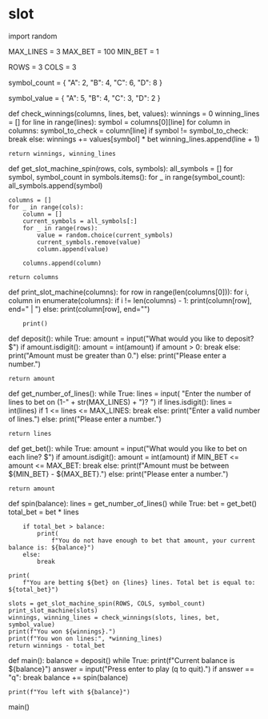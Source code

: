 # slot
import random

MAX_LINES = 3
MAX_BET = 100
MIN_BET = 1

ROWS = 3
COLS = 3

symbol_count = {
    "A": 2,
    "B": 4,
    "C": 6,
    "D": 8
}

symbol_value = {
    "A": 5,
    "B": 4,
    "C": 3,
    "D": 2
}


def check_winnings(columns, lines, bet, values):
    winnings = 0
    winning_lines = []
    for line in range(lines):
        symbol = columns[0][line]
        for column in columns:
            symbol_to_check = column[line]
            if symbol != symbol_to_check:
                break
        else:
            winnings += values[symbol] * bet
            winning_lines.append(line + 1)

    return winnings, winning_lines


def get_slot_machine_spin(rows, cols, symbols):
    all_symbols = []
    for symbol, symbol_count in symbols.items():
        for _ in range(symbol_count):
            all_symbols.append(symbol)

    columns = []
    for _ in range(cols):
        column = []
        current_symbols = all_symbols[:]
        for _ in range(rows):
            value = random.choice(current_symbols)
            current_symbols.remove(value)
            column.append(value)

        columns.append(column)

    return columns


def print_slot_machine(columns):
    for row in range(len(columns[0])):
        for i, column in enumerate(columns):
            if i != len(columns) - 1:
                print(column[row], end=" | ")
            else:
                print(column[row], end="")

        print()


def deposit():
    while True:
        amount = input("What would you like to deposit? $")
        if amount.isdigit():
            amount = int(amount)
            if amount > 0:
                break
            else:
                print("Amount must be greater than 0.")
        else:
            print("Please enter a number.")

    return amount


def get_number_of_lines():
    while True:
        lines = input(
            "Enter the number of lines to bet on (1-" + str(MAX_LINES) + ")? ")
        if lines.isdigit():
            lines = int(lines)
            if 1 <= lines <= MAX_LINES:
                break
            else:
                print("Enter a valid number of lines.")
        else:
            print("Please enter a number.")

    return lines


def get_bet():
    while True:
        amount = input("What would you like to bet on each line? $")
        if amount.isdigit():
            amount = int(amount)
            if MIN_BET <= amount <= MAX_BET:
                break
            else:
                print(f"Amount must be between ${MIN_BET} - ${MAX_BET}.")
        else:
            print("Please enter a number.")

    return amount


def spin(balance):
    lines = get_number_of_lines()
    while True:
        bet = get_bet()
        total_bet = bet * lines

        if total_bet > balance:
            print(
                f"You do not have enough to bet that amount, your current balance is: ${balance}")
        else:
            break

    print(
        f"You are betting ${bet} on {lines} lines. Total bet is equal to: ${total_bet}")

    slots = get_slot_machine_spin(ROWS, COLS, symbol_count)
    print_slot_machine(slots)
    winnings, winning_lines = check_winnings(slots, lines, bet, symbol_value)
    print(f"You won ${winnings}.")
    print(f"You won on lines:", *winning_lines)
    return winnings - total_bet


def main():
    balance = deposit()
    while True:
        print(f"Current balance is ${balance}")
        answer = input("Press enter to play (q to quit).")
        if answer == "q":
            break
        balance += spin(balance)

    print(f"You left with ${balance}")


main()



